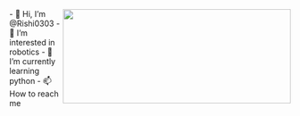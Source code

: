 <img align="right" src="https://user-images.githubusercontent.com/89591339/202513004-3f8ca0c1-72fc-45de-89a7-14f8ca8414c9.gif" width="408" height="169" >
- 👋 Hi, I’m @Rishi0303
- 👀 I’m interested in robotics
- 🌱 I’m currently learning python
- 📫 How to reach me 
